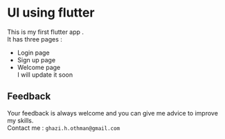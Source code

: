 # UI using flutter

This is my first flutter app .<br>
It has three pages : 
  * Login page
  * Sign up page
  * Welcome page<br>
I will update it soon

## Feedback
Your feedback is always welcome and you can give me advice to improve my skills. <br>
Contact me : `ghazi.h.othman@gmail.com` 



